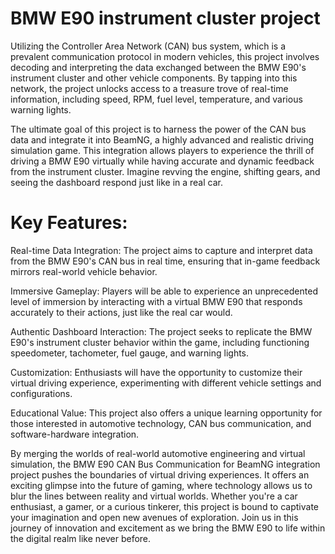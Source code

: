 # BMW E90 instrument cluster project

Utilizing the Controller Area Network (CAN) bus system, which is a prevalent communication protocol in modern vehicles, this project involves decoding and interpreting the data exchanged between the BMW E90's instrument cluster and other vehicle components. By tapping into this network, the project unlocks access to a treasure trove of real-time information, including speed, RPM, fuel level, temperature, and various warning lights.

The ultimate goal of this project is to harness the power of the CAN bus data and integrate it into BeamNG, a highly advanced and realistic driving simulation game. This integration allows players to experience the thrill of driving a BMW E90 virtually while having accurate and dynamic feedback from the instrument cluster. Imagine revving the engine, shifting gears, and seeing the dashboard respond just like in a real car.

# Key Features:

Real-time Data Integration: The project aims to capture and interpret data from the BMW E90's CAN bus in real time, ensuring that in-game feedback mirrors real-world vehicle behavior.

Immersive Gameplay: Players will be able to experience an unprecedented level of immersion by interacting with a virtual BMW E90 that responds accurately to their actions, just like the real car would.

Authentic Dashboard Interaction: The project seeks to replicate the BMW E90's instrument cluster behavior within the game, including functioning speedometer, tachometer, fuel gauge, and warning lights.

Customization: Enthusiasts will have the opportunity to customize their virtual driving experience, experimenting with different vehicle settings and configurations.

Educational Value: This project also offers a unique learning opportunity for those interested in automotive technology, CAN bus communication, and software-hardware integration.

By merging the worlds of real-world automotive engineering and virtual simulation, the BMW E90 CAN Bus Communication for BeamNG integration project pushes the boundaries of virtual driving experiences. It offers an exciting glimpse into the future of gaming, where technology allows us to blur the lines between reality and virtual worlds. Whether you're a car enthusiast, a gamer, or a curious tinkerer, this project is bound to captivate your imagination and open new avenues of exploration. Join us in this journey of innovation and excitement as we bring the BMW E90 to life within the digital realm like never before.
